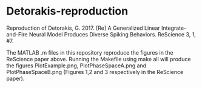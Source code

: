 # Detorakis-reproduction
Reproduction of Detorakis, G. 2017. [Re] A Generalized Linear Integrate-and-Fire Neural Model Produces Diverse Spiking Behaviors. ReScience 3, 1, #7.

The MATLAB .m files in this repository reproduce the figures in the ReScience paper above. Running the Makefile using make all
will produce the figures PlotExample.png, PlotPhaseSpaceA.png and PlotPhaseSpaceB.png (Figures 1,2 and 3 respectively in the
ReScience paper).
